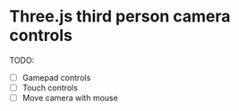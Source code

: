 # Three.js third person camera controls

TODO:

- [ ] Gamepad controls
- [ ] Touch controls
- [ ] Move camera with mouse
